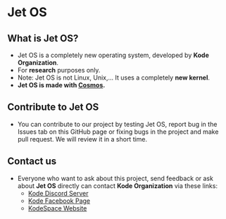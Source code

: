 # Jet OS
## What is Jet OS?
* Jet OS is a completely new operating system, developed by **Kode Organization**. 
* For **research** purposes only. 
* Note: Jet OS is not Linux, Unix,... It uses a completely **new kernel**. 
* **Jet OS is made with [Cosmos](https://github.com/cosmosOS/cosmos).**

## Contribute to Jet OS
* You can contribute to our project by testing Jet OS, report bug in the Issues tab on this GitHub page or fixing bugs in the project and make pull request. We will review it in a short time.

## Contact us
  * Everyone who want to ask about this project, send feedback or ask about **Jet OS** directly can contact **Kode Organization** via these links:
     * [Kode Discord Server](https://discord.gg/33fmGezE)
     * [Kode Facebook Page](https://www.facebook.com/kode.page)
     * [KodeSpace Website](https://www.kodelang.dev)
 

